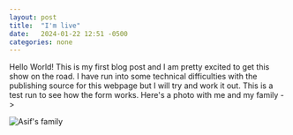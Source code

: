 ```yaml
---
layout: post
title:  "I'm live"
date:   2024-01-22 12:51 -0500
categories: none
---
```


Hello World! This is my first blog post and I am pretty excited to get this show on the road. I have run into some technical difficulties with the publishing source for this webpage but I will try and work it out. This is a test run to see how the form works. Here's a photo with me and my family ->

![Asif's family](/assets/linkedin_photo.jpg "The goofballs")